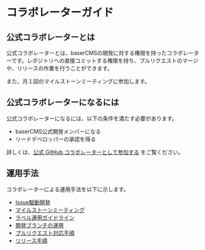 # コラボレーターガイド

## 公式コラボレーターとは
公式コラボレーターとは、baserCMSの開発に対する権限を持ったコラボレーターです。レポジトリへの直接コミットする権限を持ち、プルリクエストのマージや、リリースの作業を行うことができます。

また、月１回のマイルストーンミーティングに参加します。

## 公式コラボレーターになるには
公式コラボレーターになるには、以下の条件を満たす必要があります。
- baserCMS公式開発メンバーになる
- リードデベロッパーの承認を得る

詳しくは、[公式 GitHub コラボレーターとして参加する](../contribution_developer/participation#3-%E5%85%AC%E5%BC%8F-github-%E3%82%B3%E3%83%A9%E3%83%9C%E3%83%AC%E3%83%BC%E3%82%BF%E3%83%BC%E3%81%A8%E3%81%97%E3%81%A6%E5%8F%82%E5%8A%A0%E3%81%99%E3%82%8B) をご覧ください。

## 運用手法
コラボレーターによる運用手法を以下に示します。
- [Issue駆動開発](./issue_driven)
- [マイルストーンミーティング](./milestone_meeting)
- [ラベル運用ガイドライン](./label_operation)
- [開発ブランチの運用](./branch_operation)
- [プルリクエスト対応手順](./pull_request)
- [リリース手順](./release)
